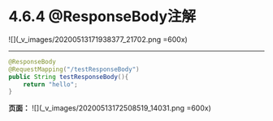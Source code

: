 # 4.6.4 @ResponseBody注解 
![](_v_images/20200513171938377_21702.png =600x)
***
```java
@ResponseBody
@RequestMapping("/testResponseBody")
public String testResponseBody(){
    return "hello";
}
```
**页面：**
![](_v_images/20200513172508519_14031.png =600x)